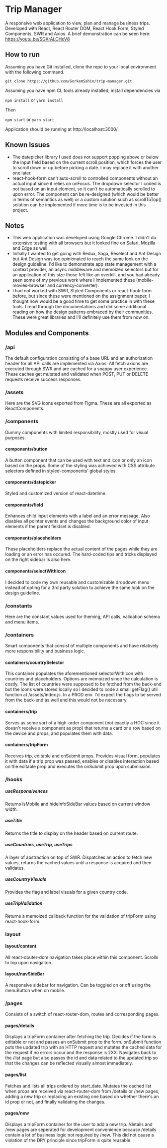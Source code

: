 # Trip Manager

A responsive web application to view, plan and manage business trips. Developed with React, React Router DOM, React Hook Form, Styled Components, SWR and Axios. A brief demonstration can be seen here: https://youtu.be/SGXrALCHoV8

## How to run

Assuming you have Git installed, clone the repo to your local environment with the following command.

`git clone https://github.com/GorkemSahin/trip-manager.git`

Assuming you have npm CL tools already installed, install dependencies via

`npm install` or `yarn install`

Then

`npm start` or `yarn start`

Application should be running at http://localhost:3000/.

## Known Issues

* The datepicker library I used does not support popping above or below the input field based on the current scroll position, which forces the user to scroll down or up before picking a date. I may replace it with another one later.
* react-hook-form can't auto-scroll to controlled components without an actual input since it relies on onFocus. The dropdown selector I coded is not based on an input element, so it can't be automatically scrolled to upon error. The component can be re-designed (which would be better in terms of semantics as well) or a custom solution such as scrollToTop() solution can be implemented if more time is to be invested in this project.

## Notes

* This web application was developed using Google Chrome. I didn't do extensive testing with all browsers but it looked fine on Safari, Mozilla and Edge as well.
* Initially I wanted to get going with Redux, Saga, Reselect and Ant Design but Ant Design was too opinionated to reach the same look on the design guideline. I'd like to demonstrate app state management with a context provider, an async middleware and memoized selectors but for an application of this size those felt like an overkill, and you had already seen some of my previous work where I implemented these (mobile-movies-browser and currency-converter).
* I had not worked with SWR, Styled Components or react-hook-form before, but since these were mentioned on the assignment paper, I thought now would be a good time to get some practice in with these tools. I read through the documentations and did some additional reading on how the design patterns embraced by their communities. These were great libraries and I'll definitely use them from now on.

## Modules and Components

### /api

The default configuration consisting of a base URL and an authorization header for all API calls are implemented via Axios. All fetch axions are executed through SWR and are cached for a snappy user experience. These caches get mutated and validated when POST, PUT or DELETE requests receive success responses.

### /assets

Here are the SVG icons exported from Figma. These are all exported as ReactComponents.

### /components

Dummy components with limited responsibility, mostly used for visual purposes.

#### components/button

A button component that can be used with text and icon or only an icon based on the props. Some of the styling was achieved with CSS attribute selectors defined in styled-components' global styles.

#### components/datepicker

Styled and customized version of react-datetime.

#### components/field

Enhances child input elements with a label and an error message. Also disables all pointer events and changes the background color of input elements if the parent fieldset is disabled.

#### components/placeholders

These placeholders replace the actual content of the pages while they are loading or an error has occured. The hard-coded tips and tricks displayed on the right sidebar is also here.

#### components/selectWithIcon

I decided to code my own reusable and customizable dropdown menu instead of opting for a 3rd party solution to achieve the same look on the design guideline.

### /constants

Here are the constant values used for theming, API calls, validation schema and menu items.

### /containers

Smart components that consist of multiple components and have relatively more responsibility and business logic.

#### containers/countrySelector

This container populates the aforementioned selectorWithIcon with countries and placeholders. Options are memoized since the calculation is costly. The list of countries were supposed to be fetched from the back-end but the icons were stored locally so I decided to code a small getFlag() util function at /assets/index.js. In a PROD env. I'd expect the flags to be served from the back-end as well and this would not be necessary.

#### containers/trip

Serves as some sort of a high-order component (not exactly a HOC since it doesn't receive a component as prop) that returns a card or a row based on the device and props, and populates them with data.

#### containers/tripForm

Receives trip, editable and onSubmit props. Provides visual form, populates it with data if a trip prop was passed, enables or disables interaction based on the editable prop and executes the onSubmit prop upon submission.

### /hooks

##### useResponsiveness

Returns isMobile and hideInfoSideBar values based on current window width.

##### useTitle

Returns the title to display on the header based on current route.

##### useCountries, useTrip, useTrips

A layer of abstraction on top of SWR. Dispatches an action to fetch new values, returns the cached values until a response is acquired and then validates.

##### useCountryVisuals

Provides the flag and label visuals for a given country code.

##### useTripValidation

Returns a memoized callback function for the validation of tripForm using react-hook-form.

### layout

#### layout/content

All react-douter-dom navigation takes place within this component. Scrolls to top upon navigaiton.

#### layout/navSideBar

A responsive sidebar for navigation. Can be toggled on or off using the menuButton when on mobile.

### /pages

Consists of a switch of react-router-dom, routes and corresponding pages.

#### pages/details

Displays a tripForm container after fetching the trip. Decides if the form is editable or not and passes an onSubmit prop to the form. onSubmit function puts the updated trip with an HTTP request and mutates the cached data for the request if no errors occur and the response is 2XX. Navigates back to the /list page but also passes the id and data related to the updated trip so that the changes can be reflected visually almost immediately.

#### pages/list

Fetches and lists all trips ordered by start_date. Mutates the cached list when props are received via react-router-dom from /details or /new pages, adding a new trip or replacing an existing one based on whether there's an id prop or not, and finally validating the changes.

#### pages/new

Displays a tripForm container for the user to add a new trip. /details and /new pages are seperated for development convenience because /details contain a lot of business logic not required by /new. This did not cause a violation of the DRY principle since tripForm is quite reusable.

